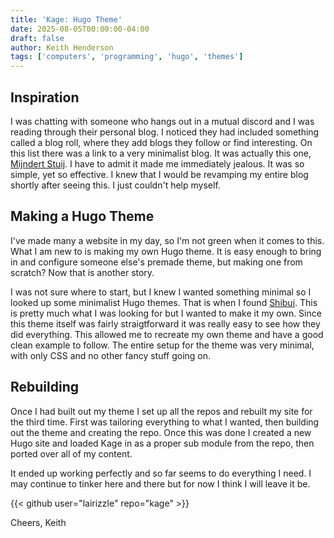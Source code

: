 ```yaml
---
title: 'Kage: Hugo Theme'
date: 2025-08-05T00:00:00-04:00
draft: false
author: Keith Henderson
tags: ['computers', 'programming', 'hugo', 'themes']
---
```


## Inspiration 

I was chatting with someone who hangs out in a mutual discord and I was reading through their personal blog. I noticed they had included something called a blog roll, where they add blogs they follow or find interesting. On this list there was a link to a very minimalist blog. It was actually this one, [Mijndert Stuij](https://mijndertstuij.nl/). I have to admit it made me immediately jealous. It was so simple, yet so effective. I knew that I would be revamping my entire blog shortly after seeing this. I just couldn't help myself.

## Making a Hugo Theme

I've made many a website in my day, so I'm not green when it comes to this. What I am new to is making my own Hugo theme. It is easy enough to bring in and configure someone else's premade theme, but making one from scratch? Now that is another story. 

I was not sure where to start, but I knew I wanted something minimal so I looked up some minimalist Hugo themes. That is when I found [Shibui](https://github.com/ntk148v/shibui). This is pretty much what I was looking for but I wanted to make it my own. Since this theme itself was fairly straigtforward it was really easy to see how they did everything. This allowed me to recreate my own theme and have a good clean example to follow. The entire setup for the theme was very minimal, with only CSS and no other fancy stuff going on.

## Rebuilding

Once I had built out my theme I set up all the repos and rebuilt my site for the third time. First was tailoring everything to what I wanted, then building out the theme and creating the repo. Once this was done I created a new Hugo site and loaded Kage in as a proper sub module from the repo, then ported over all of my content. 

It ended up working perfectly and so far seems to do everything I need. I may continue to tinker here and there but for now I think I will leave it be. 

{{< github user="lairizzle" repo="kage" >}}

Cheers,
Keith






